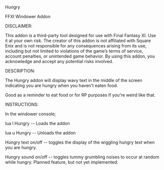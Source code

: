 Hungry

FFXI Windower Addon

DISCLAIMER:

This addon is a third-party tool designed for use with Final Fantasy XI. Use it at your own risk. The creator of this addon is not affiliated with Square Enix and is not responsible for any consequences arising from its use, including but not limited to violations of the game’s terms of service, account penalties, or unintended game behavior. By using this addon, you acknowledge and accept any potential risks involved.

DESCRIPTION:

The Hungry addon will display wavy text in the middle of the screen indicating you are hungry when you haven't eaten food.

Good as a reminder to eat food or for RP purposes if you're weird like that.

INSTRUCTIONS:

In the windower console;

lua l Hungry -- Loads the addon

lua u Hungry -- Unloads the addon

Hungry text on/off -- toggles the display of the wiggling hungry text when you are hungry.

Hungry sound on/off -- toggles tummy grumbling noises to occur at random while hungry. Planned feature, but not yet implemented.

